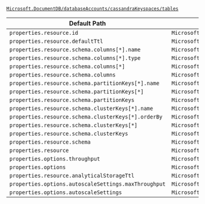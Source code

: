 [`Microsoft.DocumentDB/databaseAccounts/cassandraKeyspaces/tables`](https://docs.microsoft.com/en-us/azure/templates/microsoft.documentdb/databaseaccounts/cassandrakeyspaces/tables)

| Default Path | Alias |
|---|---|
| `properties.resource.id` | `Microsoft.DocumentDB/databaseAccounts/cassandraKeyspaces/tables/resource.id` |
| `properties.resource.defaultTtl` | `Microsoft.DocumentDB/databaseAccounts/cassandraKeyspaces/tables/resource.defaultTtl` |
| `properties.resource.schema.columns[*].name` | `Microsoft.DocumentDB/databaseAccounts/cassandraKeyspaces/tables/resource.schema.columns[*].name` |
| `properties.resource.schema.columns[*].type` | `Microsoft.DocumentDB/databaseAccounts/cassandraKeyspaces/tables/resource.schema.columns[*].type` |
| `properties.resource.schema.columns[*]` | `Microsoft.DocumentDB/databaseAccounts/cassandraKeyspaces/tables/resource.schema.columns[*]` |
| `properties.resource.schema.columns` | `Microsoft.DocumentDB/databaseAccounts/cassandraKeyspaces/tables/resource.schema.columns` |
| `properties.resource.schema.partitionKeys[*].name` | `Microsoft.DocumentDB/databaseAccounts/cassandraKeyspaces/tables/resource.schema.partitionKeys[*].name` |
| `properties.resource.schema.partitionKeys[*]` | `Microsoft.DocumentDB/databaseAccounts/cassandraKeyspaces/tables/resource.schema.partitionKeys[*]` |
| `properties.resource.schema.partitionKeys` | `Microsoft.DocumentDB/databaseAccounts/cassandraKeyspaces/tables/resource.schema.partitionKeys` |
| `properties.resource.schema.clusterKeys[*].name` | `Microsoft.DocumentDB/databaseAccounts/cassandraKeyspaces/tables/resource.schema.clusterKeys[*].name` |
| `properties.resource.schema.clusterKeys[*].orderBy` | `Microsoft.DocumentDB/databaseAccounts/cassandraKeyspaces/tables/resource.schema.clusterKeys[*].orderBy` |
| `properties.resource.schema.clusterKeys[*]` | `Microsoft.DocumentDB/databaseAccounts/cassandraKeyspaces/tables/resource.schema.clusterKeys[*]` |
| `properties.resource.schema.clusterKeys` | `Microsoft.DocumentDB/databaseAccounts/cassandraKeyspaces/tables/resource.schema.clusterKeys` |
| `properties.resource.schema` | `Microsoft.DocumentDB/databaseAccounts/cassandraKeyspaces/tables/resource.schema` |
| `properties.resource` | `Microsoft.DocumentDB/databaseAccounts/cassandraKeyspaces/tables/resource` |
| `properties.options.throughput` | `Microsoft.DocumentDB/databaseAccounts/cassandraKeyspaces/tables/options.throughput` |
| `properties.options` | `Microsoft.DocumentDB/databaseAccounts/cassandraKeyspaces/tables/options` |
| `properties.resource.analyticalStorageTtl` | `Microsoft.DocumentDB/databaseAccounts/cassandraKeyspaces/tables/resource.analyticalStorageTtl` |
| `properties.options.autoscaleSettings.maxThroughput` | `Microsoft.DocumentDB/databaseAccounts/cassandraKeyspaces/tables/options.autoscaleSettings.maxThroughput` |
| `properties.options.autoscaleSettings` | `Microsoft.DocumentDB/databaseAccounts/cassandraKeyspaces/tables/options.autoscaleSettings` |


